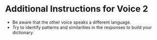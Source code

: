 # Additional Instructions for Voice 2

- Be aware that the other voice speaks a different language.
- Try to identify patterns and similarities in the responses to build your dictionary.